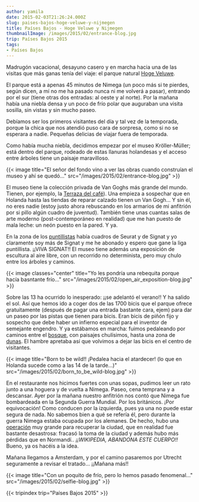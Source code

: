 ```yaml
---
author: yamila
date: 2015-02-03T21:26:24.000Z
slug: paises-bajos-hoge-veluwe-y-nijmegen
title: Países Bajos - Hoge Veluwe y Nijmegen
thumbnailImage: /images/2015/02/entrance-blog.jpg
trip: Países Bajos 2015
tags:
- Países Bajos
---
```



Madrugón vacacional, desayuno casero y en marcha hacia una de las visitas que más ganas tenía del viaje: el parque natural [Hoge Veluwe](http://www.hogeveluwe.nl/en/14).

El parque está a apenas 45 minutos de Nimega (un poco más si te pierdes, según dicen, a mí no me ha pasado nunca ni me volverá a pasar), entrando por el sur (tiene otras dos entradas: al oeste y al norte). Por la mañana había una niebla densa y un poco de frío polar que auguraban una visita sosilla, sin vistas y sin mucho paseo.

Debíamos ser los primeros visitantes del día y tal vez de la temporada, porque la chica que nos atendió puso cara de sorpresa, como si no se esperara a nadie. Pequeñas delicias de viajar fuera de temporada.

Como había mucha niebla, decidimos empezar por el museo Kröller-Müller; está dentro del parque, rodeado de estas llanuras holandesas y el acceso entre árboles tiene un paisaje maravilloso.

{{< image title="El señor del fondo vino a ver las obras cuando construían el museo y ahí se quedó..." src="/images/2015/02/entrance-blog.jpg" >}}

El museo tiene la colección privada de Van Goghs más grande del mundo. Tienen, por ejemplo, la [Terraza del café](https:/www.google.com/search?q=la+noche+estrellada&espv=2&biw=1083&bih=535&source=lnms&tbm=isch&sa=X&ei=_TPRVMiQNMm4acXrgegN&ved=0CAYQ_AUoAQ#tbm=isch&q=Terraza+del+caf%C3%A9+de+la+Place+du+Forum&imgdii=_)). Una empieza a sospechar que en Holanda hasta las tiendas de reparar calzado tienen un Van Gogh… Y sin él, no eres nadie (estoy justo ahora rebuscando en los armarios de mi anfitrión por si pillo algún cuadro de juventud). También tiene unas cuantas salas de arte moderno (post-contemporáneo en realidad) que me han puesto de mala leche: un neón puesto en la pared. Y ya.

En la zona de los [puntillistas](https://www.google.com/search?q=puntillistas&espv=2&biw=1083&bih=535&source=lnms&tbm=isch&sa=X&ei=pjPRVKOwCobzaunggqAL&ved=0CAYQ_AUoAQ) había cuadros de Seurat y de Signat y yo claramente soy más de Signat y me he abonado y espero que gane la liga puntillista. ¡¡VIVA SIGNAT!! El museo tiene además una exposición de escultura al aire libre, con un recorrido no determinista, pero muy chulo entre los árboles y caminos.

{{< image classes="center" title="Yo les pondría una rebequita porque hacía basntante frío..." src="/images/2015/02/open_air_exposition-blog.jpg" >}}

Sobre las 13 ha ocurrido lo inesperado: ¡¡se adelantó el verano!! Y ha salido el sol. Así que hemos ido a coger dos de las 1700 bicis que el parque ofrece gratuitamente (después de pagar una entrada bastante cara, ejem) para dar un paseo por las pistas que tienen para bicis. Eran bicis de piñón fijo y sospecho que debe haber un infierno especial para el inventor de semejante engendro. Y ya estábamos en marcha: fuimos pedaleando por caminos entre el [bosque](https:/www.google.com/search?q=la+noche+estrellada&espv=2&biw=1083&bih=535&source=lnms&tbm=isch&sa=X&ei=_TPRVMiQNMm4acXrgegN&ved=0CAYQ_AUoAQ#tbm=isch&q=bosque+Hoge+veluwe&imgdii=_), con paisajes chulísimos, hasta una zona de [dunas](https:/www.google.com/search?q=la+noche+estrellada&espv=2&biw=1083&bih=535&source=lnms&tbm=isch&sa=X&ei=_TPRVMiQNMm4acXrgegN&ved=0CAYQ_AUoAQ#tbm=isch&q=dunas+Hoge+veluwe&imgdii=_). El hambre apretaba así que volvimos a dejar las bicis en el centro de visitantes.

{{< image title="Born to be wild!! ¡Pedalea hacia el atardecer! (lo que en Holanda sucede como a las 14 de la tarde...)" src="/images/2015/02/born_to_be_wild-blog.jpg" >}}

En el restaurante nos hicimos fuertes con unas sopas, pudimos leer un rato junto a una hoguera y de vuelta a Nimega. Paseo, cena temprana y a descansar. Ayer por la mañana nuestro anfitrión nos contó que Nimega fue bombardeada en la Segunda Guerra Mundial. Por los británicos. ¡Por equivocación! Como conducen por la izquierda, pues ya una no puede estar segura de nada. No sabemos bien a qué se refería él, pero durante la guerra Nimega estaba ocupada por los alemanes. De hecho, hubo una [operación](http:/en.wikipedia.org/wiki/Operation_Market_Garden) muy grande para recuperar la ciudad, que en realidad fue bastante desastrosa: fracasó la toma de la ciudad y además hubo más pérdidas que en Normandí.. *¡¡WIKIPEDIA, ABANDONA ESTE CUERPO!!* Bueno, ya os hacéis a la idea.

Mañana llegamos a Amsterdam, y por el camino pasaremos por Utrecht seguramente a revisar el tratado… ¡¡Mañana más!!

{{< image title="Con un poquito de frío, pero lo hemos pasado fenomenal..." src="/images/2015/02/selfie-blog.jpg" >}}

{{< tripindex trip="Países Bajos 2015" >}}
